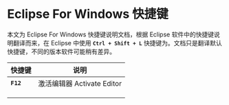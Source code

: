 # Eclipse For Windows 快捷键

本文为 Eclipse For Windows 快捷键说明文档，根据 Eclipse 软件中的快捷键说明翻译而来，在 Eclipse 中使用 **`Ctrl + Shift + L`** 快捷键为。文档只是翻译默认快捷键，不同的版本软件可能稍有差异。

| 快捷键 | 说明 |
| --- | --- |
| **`F12`** | 激活编辑器 Activate Editor |
|||
|||
|||
